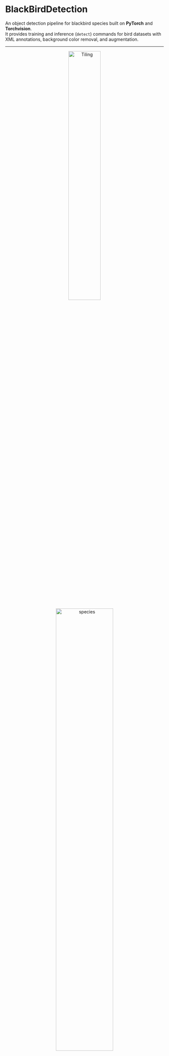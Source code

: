 # BlackBirdDetection

An object detection pipeline for blackbird species built on **PyTorch** and **Torchvision**.  
It provides training and inference (`detect`) commands for bird datasets with XML annotations, background color removal, and augmentation.

---

<!-- Top row: two images side by side -->
<p align="center">
  <img src="docs/images/tiling.png" alt="Tiling" width="45%"/>
</p>

<p align="center">
  <img src="docs/images/species.png" alt="species" width="60%"/>
</p>

<p align="center">
  <img src="docs/images/bg_removal.png" alt="bg_removal" width="60%"/>
</p>

---

## 📂 Project Structure

```
BlackBirdDetection/
├── src/
│   ├── cli.py                # Entry point (train / detect commands)
│   ├── config.py             # Global configuration
│   ├── config.yaml           # Default YAML config
│   ├── data.py               # Dataset definitions
│   ├── data_loader.py        # Torch DataLoader wrapper
│   ├── engine.py             # Training / validation loop
│   ├── helper.py             # Utilities (device, collate_fn, etc.)
│   ├── model.py              # Model definitions (Faster R-CNN, etc.)
│   ├── augmentation.py       # Albumentations transforms
│   ├── bg_remove_histogram.py# Background removal helpers
│   ├── split_data.py         # Dataset split logic
│   └── detector/ (if reorganized package layout)
│
├── data/                     # Place your dataset here
│   ├── images/
│   └── original_annotations/
│
├── outputs/                  # Training artifacts will be written here
│   ├── runs/
│   │   └── <timestamp>/
│   │       ├── checkpoints/     # model_epoch_X.pth
│   │       ├── logs/            # training log files
│   │       ├── samples/         # predicted images during training
│   │       └── metrics.json     # final training metrics
│   └── detections/
│       ├── <timestamp>/
│       │   ├── predictions/     # images with bounding boxes
│       │   └── results.csv      # tabular results
│
├── README.md
└── requirements.txt / environment.yml
```

---

## ⚙️ Requirements

- Python **3.9–3.11**
- [PyTorch](https://pytorch.org/get-started/locally/) (CPU or CUDA build depending on your hardware)
- Torchvision
- Albumentations
- OpenCV
- Numpy `<2.0` (e.g. 1.26.x) for compatibility with current torch/numba

### Install dependencies

```bash
# conda (recommended)
conda create -n birddet python=3.10 -y
conda activate birddet
conda install -c conda-forge "numpy=1.26.*" "numba=0.59.*" "llvmlite=0.42.*" opencv -y
pip install torch torchvision albumentations loguru tqdm matplotlib ensemble-boxes pyyaml
```

---

## 📦 Managing Requirements

To make sure others can easily set up the project, you should generate a **`requirements.txt`** file.

### Option 1: Use the provided `requirements.txt`

```bash
# from repo root
pip install -r requirements.txt
```

### Option 2: Auto-generate requirements (from code imports)

You can auto-generate a clean `requirements.txt` (only for this project’s imports) using **pipreqs**:

```bash
pip install pipreqs
pipreqs src --force --savepath requirements.txt
```

> ⚠️ If you see syntax errors during scanning, fix the offending file or exclude it with `.pipreqsignore`.

After generation, add these lines manually if missing:

```txt
torch>=2.1.0
torchvision>=0.16.0
numpy<2
```

### Option 3: Pin dependencies manually

If you want a controlled environment, you can write a curated `requirements.txt`:

```txt
numpy==1.26.4
torch>=2.1.0
torchvision>=0.16.0
albumentations>=1.3.0
opencv-python>=4.8.0
loguru>=0.7.0
tqdm>=4.65.0
matplotlib>=3.7.0
ensemble-boxes>=1.0.9
pyyaml>=6.0
pytest>=8.0.0
black>=22.10.0
ruff>=0.1.0
```

Install with:

```bash
pip install -r requirements.txt
```

---

## 🚀 Running Without Installation

No need to install the project as a package. Run with `PYTHONPATH`:

```bash
# from repo root
export PYTHONPATH=$PWD/src

# show CLI help
python -m cli --help
```

Expected output:

```
usage: cli.py [-h] {train,detect} ...

Black Bird Detection

positional arguments:
  {train,detect}
    train         Train model
    detect        Use trained model to detect birds
```

---

## 🏋️ Training

```bash
export PYTHONPATH=$PWD/src
python -m cli train --config src/config.yaml
```

### Config file

The `config.yaml` defines:

- Dataset root (`../data/images`, `../data/original_annotations`)
- Training hyperparameters (epochs, batch size, learning rate, optimizer)
- Augmentation settings

### Training logs

```
2025-08-31 17:29:43 | INFO     | Starting Training -- Loading configuration...
2025-08-31 17:29:43 | INFO     | Scanning images in ../data...
2025-08-31 17:29:43 | INFO     | Classes: {'yhbl': 1, 'unid_blackbird': 2, 'rwbl_hy_female': 3}
2025-08-31 17:29:45 | INFO     | Training Data Size: 27
2025-08-31 17:29:45 | INFO     | Validation Data Size: 10
train epoch: 100%|███████████████████████████| 27/27 [00:12<00:00,  2.10it/s]
```

---

## 🔍 Detection / Inference

Use a trained checkpoint to run detection on new images:

```bash
export PYTHONPATH=$PWD/src
python -m cli detect --config src/config.yaml
```

### Output structure

```
outputs/detections/2025-08-31-18-45-12/
├── predictions/
│   ├── Trial_001_pred.jpg
│   ├── Trial_002_pred.jpg
│   └── ...
└── results.csv
```

- `predictions/` → images with bounding boxes drawn  
- `results.csv` → per-image predictions: filename, predicted class, confidence, bounding box coordinates  

---

## 📊 Expected Outputs

- **Training**  
  - Console logs (epochs, losses, metrics)  
  - Logs under `outputs/runs/<timestamp>/logs/`  
  - Checkpoints in `outputs/runs/<timestamp>/checkpoints/`  
  - Sample predictions in `outputs/runs/<timestamp>/samples/`  

- **Detection**  
  - Annotated images in `outputs/detections/<timestamp>/predictions/`  
  - CSV summary in `outputs/detections/<timestamp>/results.csv`

---

## ✅ Tips & Troubleshooting

- **NumPy 2.x errors** → downgrade to `numpy<2` (e.g. 1.26.x).  
- **`cv2.imread` warnings** → check dataset path in `config.yaml`; missing/misnamed files will cause empty loads.  
- **Device selection** → `helper.py` automatically chooses GPU if available:  
  ```python
  DEVICE = torch.device("cuda" if torch.cuda.is_available() else "cpu")
  ```

---

## 📌 Example End-to-End Run

```bash
# 1) activate env
conda activate birddet

# 2) set import path
export PYTHONPATH=$PWD/src

# 3) train
python -m cli train --config src/config.yaml

# 4) run detection
python -m cli detect --config src/config.yaml

# 5) check outputs
tree outputs/ -L 3
```

---

## 🔬 Scientific Background

This project implements the methods from the following study:

**Duttenhefner, Jessica L.; ElSaid, AbdElRahman A.; and Klug, Page E. (2025).**
*Machine Learning to Detect, Classify, and Count Blackbirds Damaging Agriculture Using Drone-Based Imagery: Supporting AI-Driven Automation for Deployment of Damage Management Tools.*
SSRN Scholarly Paper No. 5203080. [Available online](https://papers.ssrn.com/sol3/papers.cfm?abstract_id=5203080)

📊 **Associated Data**: A published dataset accompanies the paper. Please add the DOI link here once available:
`[DOI: 10.xxxx/zenodo.xxxxx]`

---

### 📝 Key Highlights from the Study
- Drone imagery collected in **sunflower fields (ND, 2021–2022)** with mixed-species blackbird flocks.
- Models developed:
  - **ResNet-18 CNN** → detected whole flocks (*95% accuracy*).
  - **Faster-RCNN** → detected individual birds (*65.7% accuracy, 97.6% precision*), counted individuals (±37.5–43.1% from ground truth), and classified RWBL by age/sex (adult males 89.8%, hatch-year males 27.6%, females 80%).
- **Background removal** was applied prior to training using **pixel-value histograms** to mask dominant background colors (e.g., sky, vegetation), improving detection and reducing false positives.
- Challenges discussed: camouflage of birds against vegetation, variability in drone angles, and image resolution constraints.

---

## 📜 License

MIT
